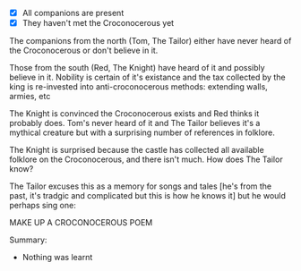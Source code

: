- [x] All companions are present
- [x] They haven't met the Croconocerous yet

The companions from the north (Tom, The Tailor) either have never heard of the Croconocerous or don't believe in it.

Those from the south (Red, The Knight) have heard of it and possibly believe in it. Nobility is certain of it's existance and the tax collected by the king is re-invested into anti-croconocerous methods: extending walls, armies, etc

The Knight is convinced the Croconocerous exists and Red thinks it probably does. Tom's never heard of it and The Tailor believes it's a mythical creature but with a surprising number of references in folklore.

The Knight is surprised because the castle has collected all available folklore on the Croconocerous, and there isn't much. How does The Tailor know?

The Tailor excuses this as a memory for songs and tales [he's from the past, it's tradgic and complicated but this is how he knows it] but he would perhaps sing one:

MAKE UP A CROCONOCEROUS POEM


Summary:
- Nothing was learnt
